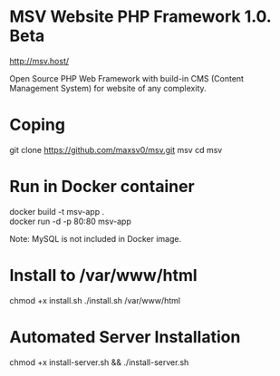 # MSV Website PHP Framework 1.0. Beta

http://msv.host/

Open Source PHP Web Framework with build-in CMS (Content Management System) for website of any complexity.


# Coping

git clone https://github.com/maxsv0/msv.git msv 
cd msv

# Run in Docker container

docker build  -t msv-app .   
docker run -d -p 80:80 msv-app

Note: MySQL is not included in Docker image.

# Install to /var/www/html

chmod +x install.sh 
./install.sh /var/www/html

# Automated Server Installation

chmod +x install-server.sh && ./install-server.sh

